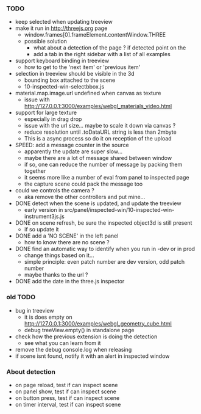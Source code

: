 ### TODO
- keep selected when updating treeview
- make it run in http://threejs.org page
  - window.frames[0].frameElement.contentWindow.THREE
  - possible solution
    - what about a detection of the page ? if detected point on the 
    - add a tab in the right sidebar with a list of all examples
- support keyboard binding in treeview
  - how to get to the 'next item' or 'previous item'
- selection in treeview should be visible in the 3d
  - bounding box attached to the scene
  - 10-inspected-win-selectbbox.js
- material.map.image.url undefined when canvas as texture
  - issue with http://127.0.0.1:3000/examples/webgl_materials_video.html
- support for large texture
  - especially in drag drop
  - issue with the url size... maybe to scale it down via canvas ?
  - reduce resolution until .toDataURL string is less than 2mbyte
  - This is a async process so do it on reception of the upload
- SPEED: add a message counter in the source
  - apparently the update are super slow...
  - maybe there are a lot of message shared between window
  - if so, one can reduce the number of message by packing them together
  - it seems more like a number of eval from panel to inspected page
  - the capture scene could pack the message too
- could we controls the camera ? 
  - aka remove the other controllers and put mine...
- DONE detect when the scene is updated, and update the treeview
  - early version in src/panel/inspected-win/10-inspected-win-instrument3js.js
- DONE on scene refresh, be sure the inspected object3d is still present
  - if so update it
- DONE add a 'NO SCENE' in the left panel
  - how to know there are no scene ?
- DONE find an automatic way to identify when you run in -dev or in prod
  - change things based on it... 
  - simple principle: even patch number are dev version, odd patch number
  - maybe thanks to the url ?
- DONE add the date in the three.js inspector

### old TODO
- bug in treeview
  - it is does empty on http://127.0.0.1:3000/examples/webgl_geometry_cube.html
  - debug treeView.empty() in standalone page
- check how the previous extension is doing the detection
  - see what you can learn from it
- remove the debug console.log when releasing
- if scene isnt found, notify it with an alert in inspected window

### About detection
- on page reload, test if can inspect scene
- on panel show, test if can inspect scene
- on button press, test if can inspect scene
- on timer interval, test if can inspect scene
